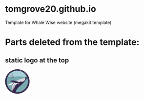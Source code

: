 # tomgrove20.github.io
Template for Whale Wise website (megakit template)



# Parts deleted from the template:

## static logo at the top
<img class="s-header__logo-img s-header__logo-img-shrink" src="img/WWLogo.gif" width="80" height="80" alt="Whale Wise logo">
